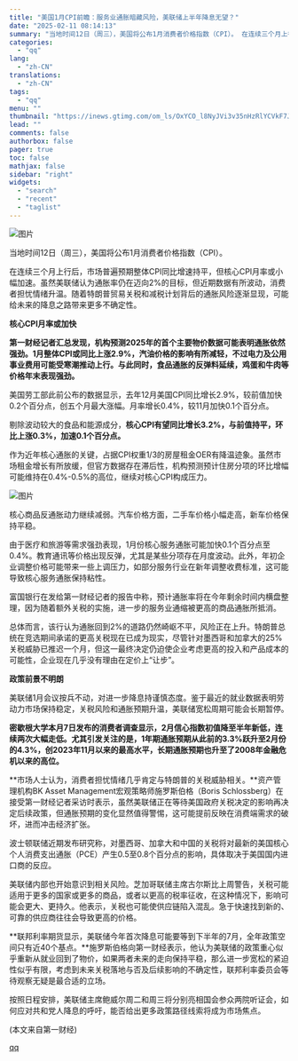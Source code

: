 ```yaml
---
title: "美国1月CPI前瞻：服务业通胀暗藏风险，美联储上半年降息无望？"
date: "2025-02-11 08:14:13"
summary: "当地时间12日（周三），美国将公布1月消费者价格指数（CPI）。 在连续三个月上行后，市场普遍预期整..."
categories:
  - "qq"
lang:
  - "zh-CN"
translations:
  - "zh-CN"
tags:
  - "qq"
menu: ""
thumbnail: "https://inews.gtimg.com/om_ls/OxYCO_l8NyJVi3v35nHzRlYCVkF7JjUAYTSKUXWNw_Q20AA_640360/0"
lead: ""
comments: false
authorbox: false
pager: true
toc: false
mathjax: false
sidebar: "right"
widgets:
  - "search"
  - "recent"
  - "taglist"
---
```


![图片](https://inews.gtimg.com/om_bt/OXlalg816dtQvPkuj-eVv5VhveEsoXv9WuHExKxzo4rZ0AA/641)

当地时间12日（周三），美国将公布1月消费者价格指数（CPI）。

在连续三个月上行后，市场普遍预期整体CPI同比增速持平，但核心CPI月率或小幅加速。虽然美联储认为通胀率仍在迈向2%的目标，但近期数据有所波动，消费者担忧情绪升温。随着特朗普贸易关税和减税计划背后的通胀风险逐渐显现，可能给未来的降息之路带来更多不确定性。

**核心CPI月率或加快**

**第一财经记者汇总发现，机构预测2025年的首个主要物价数据可能表明通胀依然强劲。1月整体CPI或同比上涨2.9%，汽油价格的影响有所减轻，不过电力及公用事业费用可能受寒潮推动上行。与此同时，食品通胀的反弹料延续，鸡蛋和牛肉等价格年末表现强劲。**

美国劳工部此前公布的数据显示，去年12月美国CPI同比增长2.9%，较前值加快0.2个百分点，创五个月最大涨幅。月率增长0.4%，较11月加快0.1个百分点。

剔除波动较大的食品和能源成分，**核心CPI有望同比增长3.2%，与前值持平，环比上涨0.3%，加速0.1个百分点。**

作为近年核心通胀的关键，占据CPI权重1/3的房屋租金OER有降温迹象。虽然市场租金增长有所放缓，但官方数据存在滞后性，机构预测预计住房分项的环比增幅可能维持在0.4%-0.5%的高位，继续对核心CPI构成压力。

![图片](https://inews.gtimg.com/om_bt/Ol9R2Dx9lOIoxYiIX7yF7omY853mRleliDs8RU0hFIKfAAA/641)

核心商品反通胀动力继续减弱。汽车价格方面，二手车价格小幅走高，新车价格保持平稳。

由于医疗和旅游等需求强劲表现，1月份核心服务通胀可能加快0.1个百分点至0.4%。教育通讯等价格出现反弹，尤其是某些分项存在月度波动。此外，年初企业调整价格可能带来一些上调压力，如部分服务行业在新年调整收费标准，这可能导致核心服务通胀保持粘性。

富国银行在发给第一财经记者的报告中称，预计通胀率将在今年剩余时间内横盘整理，因为随着额外关税的实施，进一步的服务业通缩被更高的商品通胀所抵消。

总体而言，该行认为通胀回到2%的道路仍然崎岖不平，风险正在上升。特朗普总统在竞选期间承诺的更高关税现在已成为现实，尽管针对墨西哥和加拿大的25%关税威胁已推迟一个月，但这一最终决定仍迫使企业考虑更高的投入和产品成本的可能性，企业现在几乎没有理由在定价上“让步”。

**政策前景不明朗**

美联储1月会议按兵不动，对进一步降息持谨慎态度。鉴于最近的就业数据表明劳动力市场保持稳定，关税风险和通胀预期升温，美联储宽松周期可能会长期暂停。

**密歇根大学本月7日发布的消费者调查显示，2月信心指数初值降至半年新低，连续两次大幅走低。尤其引发关注的是，1年期通胀预期从此前的3.3%跃升至2月份的4.3%，创2023年11月以来的最高水平，长期通胀预期也升至了2008年金融危机以来的高位。**

**市场人士认为，消费者担忧情绪几乎肯定与特朗普的关税威胁相关。**资产管理机构BK Asset Management宏观策略师施罗斯伯格（Boris Schlossberg）在接受第一财经记者采访时表示，虽然美联储正在等待美国政府关税决定的影响再决定后续政策，但通胀预期的变化显然值得警惕，这可能提前反映在消费端需求的破坏，进而冲击经济扩张。

波士顿联储近期发布研究称，对墨西哥、加拿大和中国的关税将对最新的美国核心个人消费支出通胀（PCE）产生0.5至0.8个百分点的影响，具体取决于美国国内进口商的反应。

美联储内部也开始意识到相关风险。芝加哥联储主席古尔斯比上周警告，关税可能适用于更多的国家或更多的商品，或者以更高的税率征收，在这种情况下，影响可能会更大、更持久。他表示，关税也可能使供应链陷入混乱。急于快速找到新的、可靠的供应商往往会导致更高的价格。

**联邦利率期货显示，美联储今年首次降息可能要等到下半年的7月，全年政策空间只有近40个基点。**施罗斯伯格向第一财经表示，他认为美联储的政策重心似乎重新从就业回到了物价，如果两者未来的走向保持平稳，那么进一步宽松的紧迫性似乎有限，考虑到未来关税落地与否及后续影响的不确定性，联邦利率委员会等待观察无疑是最合适的立场。

按照日程安排，美联储主席鲍威尔周二和周三将分别亮相国会参众两院听证会，如何应对共和党人降息的呼吁，能否给出更多政策路径线索将成为市场焦点。

 (本文来自第一财经)

[qq](https://new.qq.com/rain/a/20250211A01D9Q00)
